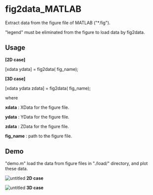 # fig2data_MATLAB
Extract data from the figure file of MATLAB ("*.fig").

"legend" must be eliminated from the figure to load data by fig2data.

## Usage

__[2D case]__ 

[xdata ydata] = fig2data( fig_name);


__[3D case]__ 

[xdata ydata zdata] = fig2data( fig_name);

where


__xdata__ : XData for the figure file. 

__ydata__ : YData for the figure file. 

__zdata__ : ZData for the figure file. 

__fig_name__ : path to the figure file.  

## Demo

"demo.m" load the data from figure files in "./load/" directory, and plot these data.

![untitled](https://user-images.githubusercontent.com/114337358/194798592-4e7d8585-0541-4322-b8bd-443fe1df70e8.png)
__2D case__

![untitled](https://user-images.githubusercontent.com/114337358/194798625-8859ae01-3843-42e5-90cd-f3e3aaac9c2a.png)
__3D case__
